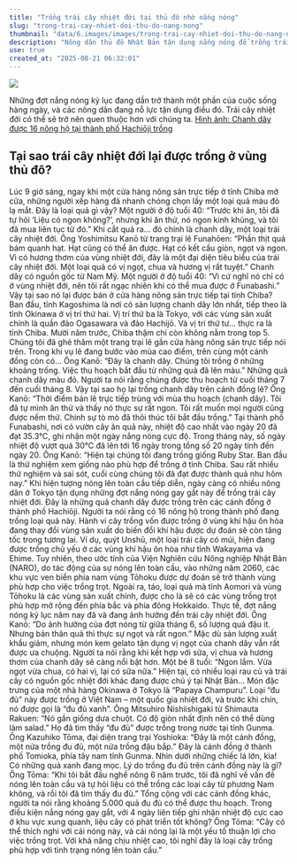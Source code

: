 ```yaml
---
title: "Trồng trái cây nhiệt đới tại thủ đô nhờ nắng nóng"
slug: "trong-trai-cay-nhiet-doi-thu-do-nang-nong"
thumbnail: "data/6.images/images/trong-trai-cay-nhiet-doi-thu-do-nang-nong.webp"
description: "Nông dân thủ đô Nhật Bản tận dụng nắng nóng để trồng trái cây nhiệt đới, mở ra xu hướng nông nghiệp mới."
use: true
created_at: "2025-08-21 06:32:01"
---
```


![](/images/20250820-90171648-ann-000-2-view.webp)

Những đợt nắng nóng kỷ lục đang dần trở thành một phần của cuộc sống hàng ngày, và các nông dân đang nỗ lực tận dụng điều đó. Trái cây nhiệt đới có thể sẽ trở nên quen thuộc hơn với chúng ta.
[Hình ảnh: Chanh dây được 16 nông hộ tại thành phố Hachiōji trồng](https://news.tv-asahi.co.jp/news_society/articles/photos/900171648.html)

## Tại sao trái cây nhiệt đới lại được trồng ở vùng thủ đô?

Lúc 9 giờ sáng, ngay khi một cửa hàng nông sản trực tiếp ở tỉnh Chiba mở cửa, những người xếp hàng đã nhanh chóng chọn lấy một loại quả màu đỏ lạ mắt. Đây là loại quả gì vậy?
Một người ở độ tuổi 40:
“Trước khi ăn, tôi đã tự hỏi ‘Liệu có ngon không?’, nhưng khi ăn thử, nó ngon kinh khủng, và tôi đã mua liên tục từ đó.”
Khi cắt quả ra… đó chính là chanh dây, một loại trái cây nhiệt đới.
Ông Yoshimitsu Kanō từ trang trại lê Funahōen:
“Phần thịt quả bám quanh hạt. Hạt cũng có thể ăn được. Hạt có kết cấu giòn, ngọt và ngon. Vì có hương thơm của vùng nhiệt đới, đây là một đại diện tiêu biểu của trái cây nhiệt đới. Một loại quả có vị ngọt, chua và hương vị rất tuyệt.”
Chanh dây có nguồn gốc từ Nam Mỹ.
Một người ở độ tuổi 40:
“Vì cứ nghĩ nó chỉ có ở vùng nhiệt đới, nên tôi rất ngạc nhiên khi có thể mua được ở Funabashi.”
Vậy tại sao nó lại được bán ở cửa hàng nông sản trực tiếp tại tỉnh Chiba?
Ban đầu, tỉnh Kagoshima là nơi có sản lượng chanh dây lớn nhất, tiếp theo là tỉnh Okinawa ở vị trí thứ hai. Vị trí thứ ba là Tokyo, với các vùng sản xuất chính là quần đảo Ogasawara và đảo Hachijō. Và vị trí thứ tư… thực ra là tỉnh Chiba. Mười năm trước, Chiba thậm chí còn không nằm trong top 5.
Chúng tôi đã ghé thăm một trang trại lê gần cửa hàng nông sản trực tiếp nói trên. Trong khi vụ lê đang bước vào mùa cao điểm, trên cùng một cánh đồng còn có…
Ông Kanō:
“Đây là chanh dây. Chúng tôi trồng ở những khoảng trống. Việc thu hoạch bắt đầu từ những quả đã lên màu.”
Những quả chanh dây màu đỏ. Người ta nói rằng chúng được thu hoạch từ cuối tháng 7 đến cuối tháng 8.
Vậy tại sao họ lại trồng chanh dây trên cánh đồng lê?
Ông Kanō:
“Thời điểm bán lê trực tiếp trùng với mùa thu hoạch (chanh dây). Tôi đã tự mình ăn thử và thấy nó thực sự rất ngon. Tôi rất muốn mọi người cũng được nếm thử. Chính sự tò mò đã thôi thúc tôi bắt đầu trồng.”
Tại thành phố Funabashi, nơi có vườn cây ăn quả này, nhiệt độ cao nhất vào ngày 20 đã đạt 35.3°C, ghi nhận một ngày nắng nóng cực độ. Trong tháng này, số ngày nhiệt độ vượt quá 30°C đã lên tới 16 ngày trong tổng số 20 ngày tính đến ngày 20.
Ông Kanō:
“Hiện tại chúng tôi đang trồng giống Ruby Star. Ban đầu là thử nghiệm xem giống nào phù hợp để trồng ở tỉnh Chiba. Sau rất nhiều thử nghiệm và sai sót, cuối cùng chúng tôi đã đạt được thành quả như hôm nay.”
Khi hiện tượng nóng lên toàn cầu tiếp diễn, ngày càng có nhiều nông dân ở Tokyo tận dụng những đợt nắng nóng gay gắt này để trồng trái cây nhiệt đới.
Đây là những quả chanh dây được trồng trên các cánh đồng ở thành phố Hachiōji. Người ta nói rằng có 16 nông hộ trong thành phố đang trồng loại quả này.
Hành vi cây trồng vốn được trồng ở vùng khí hậu ôn hòa đang thay đổi vùng sản xuất do biến đổi khí hậu được dự đoán sẽ còn tăng tốc trong tương lai.
Ví dụ, quýt Unshū, một loại trái cây có múi, hiện đang được trồng chủ yếu ở các vùng khí hậu ôn hòa như tỉnh Wakayama và Ehime. Tuy nhiên, theo ước tính của Viện Nghiên cứu Nông nghiệp Nhật Bản (NARO), do tác động của sự nóng lên toàn cầu, vào những năm 2060, các khu vực ven biển phía nam vùng Tōhoku được dự đoán sẽ trở thành vùng phù hợp cho việc trồng trọt.
Ngoài ra, táo, loại quả mà tỉnh Aomori và vùng Tōhoku là các vùng sản xuất chính, được cho là sẽ có các vùng trồng trọt phù hợp mở rộng đến phía bắc và phía đông Hokkaido.
Thực tế, đợt nắng nóng kỷ lục năm nay đã và đang ảnh hưởng đến trái cây nhiệt đới.
Ông Kanō:
“Do ảnh hưởng của đợt nóng từ giữa tháng 6, số lượng quả đậu ít. Nhưng bản thân quả thì thực sự ngọt và rất ngon.”
Mặc dù sản lượng xuất khẩu giảm, nhưng món kem gelato tận dụng vị ngọt của chanh dây vẫn rất được ưa chuộng. Người ta nói rằng khi kết hợp với sữa, vị chua và hương thơm của chanh dây sẽ càng nổi bật hơn.
Một bé 8 tuổi:
“Ngon lắm. Vừa ngọt vừa chua, có hai vị, lại có sữa nữa.”
Hiện tại, có nhiều loại rau củ và trái cây có nguồn gốc nhiệt đới khác đang được chú ý tại Nhật Bản…
Món đặc trưng của một nhà hàng Okinawa ở Tokyo là “Papaya Champuru”. Loại “đu đủ” này được trồng ở Việt Nam – một quốc gia nhiệt đới, và trước khi chín, nó được gọi là “đu đủ xanh”.
Ông Mitsuhiro Nishiishigaki từ Shimauta Rakuen:
“Nó gần giống dưa chuột. Có độ giòn nhất định nên có thể dùng làm salad.”
Họ đã tìm thấy “đu đủ” được trồng trong nước tại tỉnh Gunma.
Ông Kazuhiko Tōma, đại diện trang trại Yoshioka:
“Đây là một cánh đồng, một nửa trồng đu đủ, một nửa trồng đậu bắp.”
Đây là cánh đồng ở thành phố Tomioka, phía tây nam tỉnh Gunma. Nhìn dưới những chiếc lá lớn, kìa! Có những quả xanh đang mọc. Lý do trồng đu đủ trên cánh đồng này là gì?
Ông Tōma:
“Khi tôi bắt đầu nghề nông 6 năm trước, tôi đã nghĩ về vấn đề nóng lên toàn cầu và tự hỏi liệu có thể trồng các loại cây từ phương Nam không, và rồi tôi đã tìm thấy đu đủ.”
Tổng cộng với các cánh đồng khác, người ta nói rằng khoảng 5.000 quả đu đủ có thể được thu hoạch.
Trong điều kiện nắng nóng gay gắt, với 4 ngày liên tiếp ghi nhận nhiệt độ cực cao ở khu vực xung quanh, liệu cây có phát triển tốt không?
Ông Tōma:
“Cây có thể thích nghi với cái nóng này, và cái nóng lại là một yếu tố thuận lợi cho việc trồng trọt. Với khả năng chịu nhiệt cao, tôi nghĩ đây là loại cây trồng phù hợp với tình trạng nóng lên toàn cầu.”